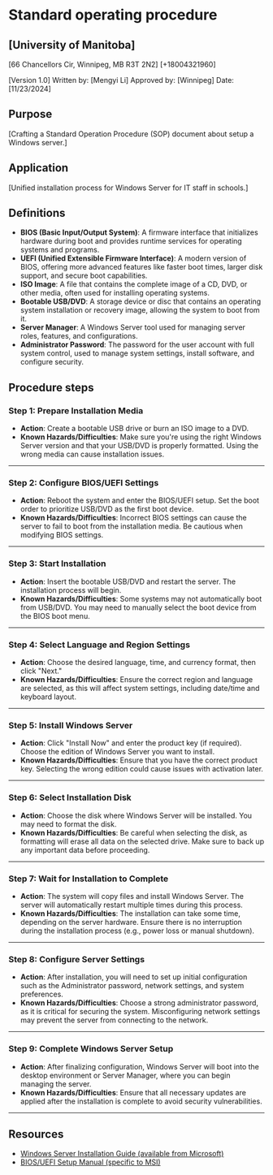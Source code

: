 # Standard operating procedure
## [University of Manitoba] 
[66 Chancellors Cir, Winnipeg, MB R3T 2N2] 
[+18004321960]

[Version 1.0] 
Written by: [Mengyi Li] 
Approved by: [Winnipeg] 
Date: [11/23/2024]

## Purpose
[Crafting a Standard Operation Procedure (SOP) document about setup a Windows server.]

## Application
[Unified installation process for Windows Server for IT staff in schools.]

## Definitions

- **BIOS (Basic Input/Output System)**: A firmware interface that initializes hardware during boot and provides runtime services for operating systems and programs.
- **UEFI (Unified Extensible Firmware Interface)**: A modern version of BIOS, offering more advanced features like faster boot times, larger disk support, and secure boot capabilities.
- **ISO Image**: A file that contains the complete image of a CD, DVD, or other media, often used for installing operating systems.
- **Bootable USB/DVD**: A storage device or disc that contains an operating system installation or recovery image, allowing the system to boot from it.
- **Server Manager**: A Windows Server tool used for managing server roles, features, and configurations.
- **Administrator Password**: The password for the user account with full system control, used to manage system settings, install software, and configure security.


## Procedure steps

### Step 1: Prepare Installation Media
- **Action**: Create a bootable USB drive or burn an ISO image to a DVD.
- **Known Hazards/Difficulties**: Make sure you're using the right Windows Server version and that your USB/DVD is properly formatted. Using the wrong media can cause installation issues.

---

### Step 2: Configure BIOS/UEFI Settings
- **Action**: Reboot the system and enter the BIOS/UEFI setup. Set the boot order to prioritize USB/DVD as the first boot device.
- **Known Hazards/Difficulties**: Incorrect BIOS settings can cause the server to fail to boot from the installation media. Be cautious when modifying BIOS settings.

---

### Step 3: Start Installation
- **Action**: Insert the bootable USB/DVD and restart the server. The installation process will begin.
- **Known Hazards/Difficulties**: Some systems may not automatically boot from USB/DVD. You may need to manually select the boot device from the BIOS boot menu.

---

### Step 4: Select Language and Region Settings
- **Action**: Choose the desired language, time, and currency format, then click "Next."
- **Known Hazards/Difficulties**: Ensure the correct region and language are selected, as this will affect system settings, including date/time and keyboard layout.

---

### Step 5: Install Windows Server
- **Action**: Click "Install Now" and enter the product key (if required). Choose the edition of Windows Server you want to install.
- **Known Hazards/Difficulties**: Ensure that you have the correct product key. Selecting the wrong edition could cause issues with activation later.

---

### Step 6: Select Installation Disk
- **Action**: Choose the disk where Windows Server will be installed. You may need to format the disk.
- **Known Hazards/Difficulties**: Be careful when selecting the disk, as formatting will erase all data on the selected drive. Make sure to back up any important data before proceeding.

---

### Step 7: Wait for Installation to Complete
- **Action**: The system will copy files and install Windows Server. The server will automatically restart multiple times during this process.
- **Known Hazards/Difficulties**: The installation can take some time, depending on the server hardware. Ensure there is no interruption during the installation process (e.g., power loss or manual shutdown).

---
### Step 8: Configure Server Settings
- **Action**: After installation, you will need to set up initial configuration such as the Administrator password, network settings, and system preferences.
- **Known Hazards/Difficulties**: Choose a strong administrator password, as it is critical for securing the system. Misconfiguring network settings may prevent the server from connecting to the network.

---

### Step 9: Complete Windows Server Setup
- **Action**: After finalizing configuration, Windows Server will boot into the desktop environment or Server Manager, where you can begin managing the server.
- **Known Hazards/Difficulties**: Ensure that all necessary updates are applied after the installation is complete to avoid security vulnerabilities.

---

## Resources
- [Windows Server Installation Guide (available from Microsoft)](https://docs.microsoft.com/en-us/windows-server/get-started-19/install-windows-server)
- [BIOS/UEFI Setup Manual (specific to MSI)](https://www.msi.com/support/manual)


